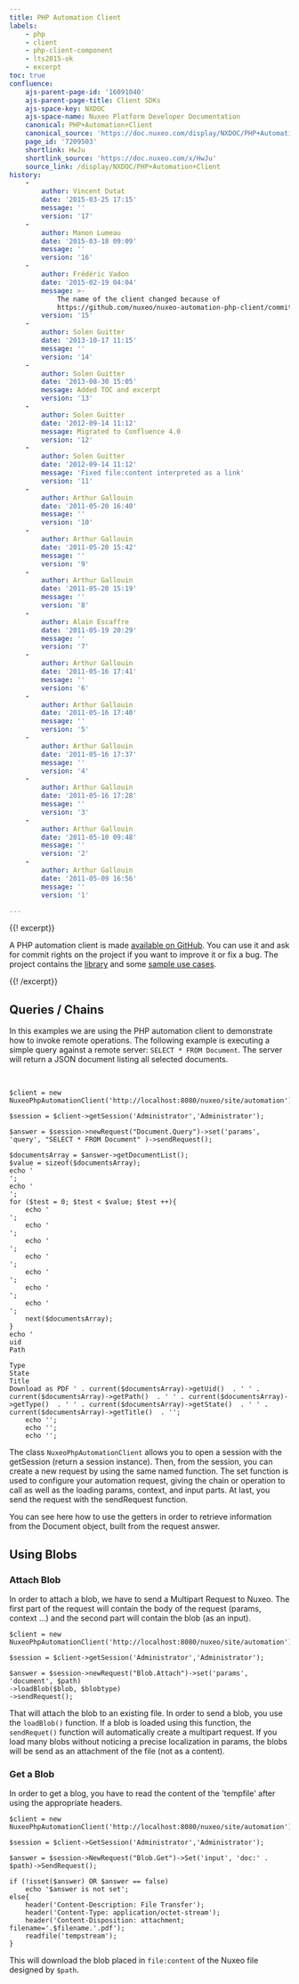 ```yaml
---
title: PHP Automation Client
labels:
    - php
    - client
    - php-client-component
    - lts2015-ok
    - excerpt
toc: true
confluence:
    ajs-parent-page-id: '16091040'
    ajs-parent-page-title: Client SDKs
    ajs-space-key: NXDOC
    ajs-space-name: Nuxeo Platform Developer Documentation
    canonical: PHP+Automation+Client
    canonical_source: 'https://doc.nuxeo.com/display/NXDOC/PHP+Automation+Client'
    page_id: '7209503'
    shortlink: HwJu
    shortlink_source: 'https://doc.nuxeo.com/x/HwJu'
    source_link: /display/NXDOC/PHP+Automation+Client
history:
    - 
        author: Vincent Dutat
        date: '2015-03-25 17:15'
        message: ''
        version: '17'
    - 
        author: Manon Lumeau
        date: '2015-03-18 09:09'
        message: ''
        version: '16'
    - 
        author: Frédéric Vadon
        date: '2015-02-19 04:04'
        message: >-
            The name of the client changed because of
            https://github.com/nuxeo/nuxeo-automation-php-client/commit/560874cfd9662b2b464045b19c6819e10a834600
        version: '15'
    - 
        author: Solen Guitter
        date: '2013-10-17 11:15'
        message: ''
        version: '14'
    - 
        author: Solen Guitter
        date: '2013-08-30 15:05'
        message: Added TOC and excerpt
        version: '13'
    - 
        author: Solen Guitter
        date: '2012-09-14 11:12'
        message: Migrated to Confluence 4.0
        version: '12'
    - 
        author: Solen Guitter
        date: '2012-09-14 11:12'
        message: 'Fixed file:content interpreted as a link'
        version: '11'
    - 
        author: Arthur Gallouin
        date: '2011-05-20 16:40'
        message: ''
        version: '10'
    - 
        author: Arthur Gallouin
        date: '2011-05-20 15:42'
        message: ''
        version: '9'
    - 
        author: Arthur Gallouin
        date: '2011-05-20 15:19'
        message: ''
        version: '8'
    - 
        author: Alain Escaffre
        date: '2011-05-19 20:29'
        message: ''
        version: '7'
    - 
        author: Arthur Gallouin
        date: '2011-05-16 17:41'
        message: ''
        version: '6'
    - 
        author: Arthur Gallouin
        date: '2011-05-16 17:40'
        message: ''
        version: '5'
    - 
        author: Arthur Gallouin
        date: '2011-05-16 17:37'
        message: ''
        version: '4'
    - 
        author: Arthur Gallouin
        date: '2011-05-16 17:28'
        message: ''
        version: '3'
    - 
        author: Arthur Gallouin
        date: '2011-05-10 09:48'
        message: ''
        version: '2'
    - 
        author: Arthur Gallouin
        date: '2011-05-09 16:56'
        message: ''
        version: '1'

---
```

{{! excerpt}}

A PHP automation client is made [available on GitHub](https://github.com/nuxeo/nuxeo-automation-php-client). You can use it and ask for commit rights on the project if you want to improve it or fix a bug. The project contains the [library](https://github.com/nuxeo/nuxeo-automation-php-client/tree/master/NuxeoAutomationClient) and some [sample use cases](https://github.com/nuxeo/nuxeo-automation-php-client/tree/master/tests).

{{! /excerpt}}

## Queries / Chains

In this examples we are using the PHP automation client to demonstrate how to invoke remote operations.
The following example is executing a simple query against a remote server: `SELECT * FROM Document`. The server will return a JSON document listing all selected documents.

&nbsp;

```
$client = new NuxeoPhpAutomationClient('http://localhost:8080/nuxeo/site/automation');

$session = $client->getSession('Administrator','Administrator');

$answer = $session->newRequest("Document.Query")->set('params', 'query', "SELECT * FROM Document" )->sendRequest();

$documentsArray = $answer->getDocumentList();
$value = sizeof($documentsArray);
echo '
';
echo '
';
for ($test = 0; $test < $value; $test ++){
    echo '
';
    echo '
';
    echo '
';
    echo '
';
    echo '
';
    echo '
';
    echo '
';
    next($documentsArray);
}
echo '
uid
Path

Type
State
Title
Download as PDF ' . current($documentsArray)->getUid()  . ' ' . current($documentsArray)->getPath()  . ' ' . current($documentsArray)->getType()  . ' ' . current($documentsArray)->getState()  . ' ' . current($documentsArray)->getTitle()  . '';
    echo '';
    echo '';
    echo '';

```

The class `NuxeoPhpAutomationClient`&nbsp;allows you to open a session with the getSession (return a session instance). Then, from the session, you can create a new request by using the same named function. The set function is used to configure your automation request, giving the chain or operation to call as well as the loading params, context, and input parts. At last, you send the request with the sendRequest function.

You can see here how to use the getters in order to retrieve information from the Document object, built from the request answer.

## Using Blobs

### Attach Blob

In order to attach a blob, we have to send a Multipart Request to Nuxeo. The first part of the request will contain the body of the request (params, context ...) and the second part will contain the blob (as an input).

```
$client = new NuxeoPhpAutomationClient('http://localhost:8080/nuxeo/site/automation');

$session = $client->getSession('Administrator','Administrator');

$answer = $session->newRequest("Blob.Attach")->set('params', 'document', $path)
->loadBlob($blob, $blobtype)
->sendRequest();

```

That will attach the blob to an existing file. In order to send a blob, you use the `loadBlob()` function. If a blob is loaded using this function, the `sendRequet()` function will automatically create a multipart request. If you load many blobs without noticing a precise localization in params, the blobs will be send as an attachment of the file (not as a content).

### Get a Blob

In order to get a blog, you have to read the content of the 'tempfile' after using the appropriate headers.

```
$client = new NuxeoPhpAutomationClient('http://localhost:8080/nuxeo/site/automation');

$session = $client->GetSession('Administrator','Administrator');

$answer = $session->NewRequest("Blob.Get")->Set('input', 'doc:' . $path)->SendRequest();

if (!isset($answer) OR $answer == false)
    echo '$answer is not set';
else{
    header('Content-Description: File Transfer');
    header('Content-Type: application/octet-stream');
    header('Content-Disposition: attachment; filename='.$filename.'.pdf');
    readfile('tempstream');
}

```

This will download the blob placed in `file:content` of the Nuxeo file designed by `$path`.